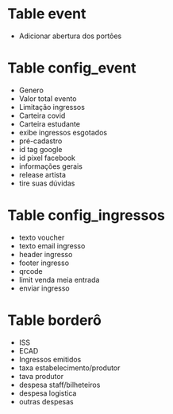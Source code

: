 # Table event

- Adicionar abertura dos portôes
  
# Table config_event

- Genero
- Valor total evento
- Limitação ingressos
- Carteira covid
- Carteira estudante
- exibe ingressos esgotados
- pré-cadastro
- id tag google
- id pixel facebook
- informações gerais
- release artista
- tire suas dúvidas

# Table config_ingressos

- texto voucher
- texto email ingresso
- header ingresso
- footer ingresso
- qrcode
- limit venda meia entrada
- enviar ingresso


# Table borderô

- ISS
- ECAD
- Ingressos emitidos
- taxa estabelecimento/produtor
- tava produtor
- despesa staff/bilheteiros
- despesa logistica
- outras despesas
